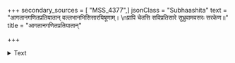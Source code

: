 +++
secondary_sources = [ "MSS_4377",]
jsonClass = "Subhaashita"
text = "आगतानगणितप्रतियातान् वल्लभानभिसिसारयिषूणाम्।  \nप्रापि चेतसि सविप्रतिसारे सुभ्रुवामवसरः सरकेण॥"
title = "आगतानगणितप्रतियातान्"

+++

<details><summary>Text</summary>

आगतानगणितप्रतियातान् वल्लभानभिसिसारयिषूणाम्।  
प्रापि चेतसि सविप्रतिसारे सुभ्रुवामवसरः सरकेण॥
</details>
